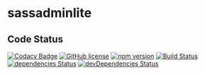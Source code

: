# sassadminlite
## Code Status

[![Codacy Badge](https://api.codacy.com/project/badge/Grade/b3a71da90ef44a6c9d9c0f63ffc5ee63)](https://app.codacy.com/app/swaibat/sassadminlite?utm_source=github.com&utm_medium=referral&utm_content=swaibat/sassadminlite&utm_campaign=Badge_Grade_Dashboard)
[![GitHub license](https://img.shields.io/badge/license-MIT-blue.svg)](https://github.com/swaibat/sassadminlite/blob/master/LICENSE)
[![npm version](https://img.shields.io/static/v1.svg?label=Gulp&message=V%204.0.0%20&color=orange)](https://www.npmjs.com/package/startbootstrap-sb-admin-2)
[![Build Status](https://travis-ci.org/BlackrockDigital/startbootstrap-sb-admin-2.svg?branch=master)](https://travis-ci.com/swaibat/sassadminlite.svg?branch=master)
[![dependencies Status](https://david-dm.org/BlackrockDigital/startbootstrap-sb-admin-2/status.svg)](https://david-dm.org/BlackrockDigital/startbootstrap-sb-admin-2)
[![devDependencies Status](https://david-dm.org/BlackrockDigital/startbootstrap-sb-admin-2/dev-status.svg)](https://david-dm.org/BlackrockDigital/startbootstrap-sb-admin-2?type=dev)

